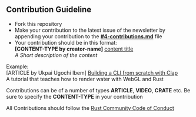 ## Contribution Guideline

- Fork this repository
- Make your contribution to the latest issue of the newsletter by appending your contribution to the [**#4-contributions.md**](https://github.com/Rust-Nigeria/newsletter/blob/main/contributions/%234-contributions.md) file
- Your contribution should be in this format:<br>
  **[CONTENT-TYPE by creator-name]** [content title](https://github.com/Rust-Nigeria/newsletter)<br>
  _A Short description of the content_

Example:<br>
[ARTICLE by Ukpai Ugochi Ibem] [Building a CLI from scratch with Clap](https://medium.com/@ukpaiugochi0/building-a-cli-from-scratch-with-clapv3-fb9dc5938c82)<br>
A tutorial that teaches how to render water with WebGL and Rust

Contributions can be of a number of types **ARTICLE**, **VIDEO**, **CRATE** etc. Be sure to specify the **CONTENT-TYPE** in your contribution

All Contributions should follow the [Rust Community Code of Conduct](https://www.rust-lang.org/policies/code-of-conduct)
